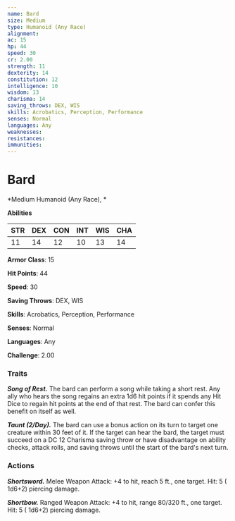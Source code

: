 ```yaml
---
name: Bard
size: Medium
type: Humanoid (Any Race)
alignment: 
ac: 15
hp: 44
speed: 30
cr: 2.00
strength: 11
dexterity: 14
constitution: 12
intelligence: 10
wisdom: 13
charisma: 14
saving_throws: DEX, WIS
skills: Acrobatics, Perception, Performance
senses: Normal
languages: Any
weaknesses:
resistances:
immunities:
---
```


# Bard

*Medium Humanoid (Any Race), *

**Abilities**

| STR | DEX | CON | INT | WIS | CHA |
| --- | --- | --- | --- | --- | --- |
| 11 | 14 | 12 | 10 | 13 | 14 |

**Armor Class**: 15

**Hit Points**: 44

**Speed**: 30

**Saving Throws**: DEX, WIS

**Skills**: Acrobatics, Perception, Performance

**Senses**: Normal

**Languages**: Any

**Challenge**: 2.00


### Traits
***Song of Rest.*** The bard can perform a song while taking a short rest. Any ally who hears the song regains an extra  1d6 hit points if it spends any Hit Dice to regain hit points at the end of that rest. The bard can confer this benefit on itself as well.

***Taunt (2/Day).*** The bard can use a bonus action on its turn to target one creature within 30 feet of it. If the target can hear the bard, the target must succeed on a DC 12 Charisma saving throw or have disadvantage on ability checks, attack rolls, and saving throws until the start of the bard's next turn.


### Actions
***Shortsword.*** Melee Weapon Attack:  +4 to hit, reach 5 ft., one target. Hit: 5 ( 1d6+2) piercing damage.

***Shortbow.*** Ranged Weapon Attack:  +4 to hit, range 80/320 ft., one target. Hit: 5 ( 1d6+2) piercing damage.

